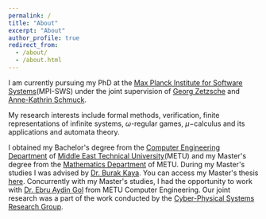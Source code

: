 ```yaml
---
permalink: /
title: "About"
excerpt: "About"
author_profile: true
redirect_from: 
  - /about/
  - /about.html
---
```


I am currently pursuing my PhD at the [Max Planck Institute for Software Systems](https://www.mpi-sws.org/)(MPI-SWS) under the joint supervision of [Georg Zetzsche](http://zetzsche.xyz) and [Anne-Kathrin Schmuck](https://wp.mpi-sws.org/akschmuck/). 

My research interests include formal methods, verification, finite representations of infinite systems, $\omega$-regular games, $\mu-$calculus and its applications and automata theory.

I obtained my Bachelor's degree from the [Computer Engineering Department](https://ceng.metu.edu.tr) of [Middle East Technical University](https://www.metu.edu.tr)(METU) and my Master's degree from the [Mathematics Department](https://math.metu.edu.tr) of METU. During my Master's studies I was advised by [Dr. Burak Kaya](https://blog.metu.edu.tr/burakk/). You can access my Master's thesis [here](https://open.metu.edu.tr/bitstream/handle/11511/89646/12625986.pdf). Concurrently with my Master's studies, I had the opportunity to work with [Dr. Ebru Aydin Gol](https://cps.ceng.metu.edu.tr/people/ebru-aydin-gol/) from METU Computer Engineering. Our joint research was a part of the work conducted by the [Cyber-Physical Systems Research Group](https://cps.ceng.metu.edu.tr). 
